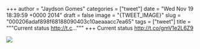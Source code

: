 
+++
author = "Jaydson Gomes"
categories = ["tweet"]
date = "Wed Nov 19 18:39:59 +0000 2014"
draft = false
image = "{TWEET_IMAGE}"
slug = "000206adaf898f68188090403c10aeaaacc7ea65"
tags = ["tweet"]
title = """Current status http://t.c..."""
+++
Current status http://t.co/gmV1e2L6Z9

![](/images/tweet-media/535140446339866625-B20zZhtIUAA3v7L.jpg)